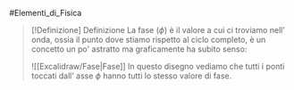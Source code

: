 #Elementi_di_Fisica 
>[!Definizione]  Definizione
>La fase ($\phi$) è il valore a cui ci troviamo nell’ onda, ossia il punto dove stiamo rispetto al ciclo completo, è un concetto un po' astratto ma graficamente ha subito senso:
>
>![[Excalidraw/Fase|Fase]]
>In questo disegno vediamo che tutti i ponti toccati dall’ asse $\phi$ hanno tutti lo stesso valore di fase.

